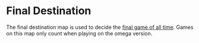 # Final Destination

The final destination map is used to decide the [final game of all time](final_game.md). Games on this map only count when playing on the omega version. 
